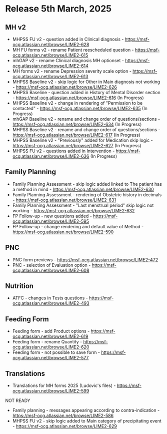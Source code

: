 # Release 5th March, 2025


## MH v2

- MHPSS FU v2 - question added in Clinical diagnosis - https://msf-ocg.atlassian.net/browse/LIME2-628
- MH FU forms v2 - rename Patient reescheduled question - https://msf-ocg.atlassian.net/browse/LIME2-615
- mhGAP v2 - rename Clinical diagnosis MH optionset - https://msf-ocg.atlassian.net/browse/LIME2-614
- MH forms v2 - rename Depression severity scale option - https://msf-ocg.atlassian.net/browse/LIME2-613
- MHPSS Baseline v2 - skip logic for Other in Main diagnosis not working - https://msf-ocg.atlassian.net/browse/LIME2-626
- MHPSS Baseline - question added in History of Mental Disorder section - https://msf-ocg.atlassian.net/browse/LIME2-616 (In Progress)
- MHPSS Baseline v2 - change in rendering of "Permission to be contacted" - https://msf-ocg.atlassian.net/browse/LIME2-635 (In Progress)
- mhGAP Baseline v2 - rename and change order of questions/sections - https://msf-ocg.atlassian.net/browse/LIME2-634 (In Progress)
- MHPSS Baseline v2 - rename and change order of questions/sections - https://msf-ocg.atlassian.net/browse/LIME2-617 (In Progress)
- MHPSS Baseline v2 - "Previously" added for Medication skip logic - https://msf-ocg.atlassian.net/browse/LIME2-627 (In Progress)
- MHPSS FU v2 - questions added in Intervention - https://msf-ocg.atlassian.net/browse/LIME2-636 (In Progress)


## Family Planning
- Family Planning Assessment - skip logic added linked to The patient has a method in mind - https://msf-ocg.atlassian.net/browse/LIME2-630
- Family Planning Assessment - rendering of Obstetric history in decimals - https://msf-ocg.atlassian.net/browse/LIME2-631
- Family Planning Assessment - "Last menstrual period" skip logic not working - https://msf-ocg.atlassian.net/browse/LIME2-632
- FP Follow-up - new questions added - https://msf-ocg.atlassian.net/browse/LIME2-595
- FP Follow-up - change rendering and default value of Method - https://msf-ocg.atlassian.net/browse/LIME2-590

## PNC
- PNC form previews - https://msf-ocg.atlassian.net/browse/LIME2-472
- PNC - selection of Evaluation option - https://msf-ocg.atlassian.net/browse/LIME2-608

## Nutrition
- ATFC - changes in Tests questions - https://msf-ocg.atlassian.net/browse/LIME2-493


## Feeding Form

- Feeding form - add Product options - https://msf-ocg.atlassian.net/browse/LIME2-619
- Feeding form - rename Quantity - https://msf-ocg.atlassian.net/browse/LIME2-620
- Feeding form - not possible to save form - https://msf-ocg.atlassian.net/browse/LIME2-577

## Translations

- Translations for MH forms 2025 (Ludovic's files) - https://msf-ocg.atlassian.net/browse/LIME2-599


NOT READY

- Family planning - messages appearing according to contra-indication - https://msf-ocg.atlassian.net/browse/LIME2-586
- MHPSS FU v2 - skip logic added to Main category of precipitating event - https://msf-ocg.atlassian.net/browse/LIME2-629
